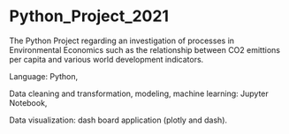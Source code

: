 # Python_Project_2021

The Python Project regarding an investigation of processes in Environmental Economics such as the relationship between CO2 emittions per capita and various world development indicators.

Language: Python,

Data cleaning and transformation, modeling, machine learning: Jupyter Notebook,

Data visualization: dash board application (plotly and dash).
